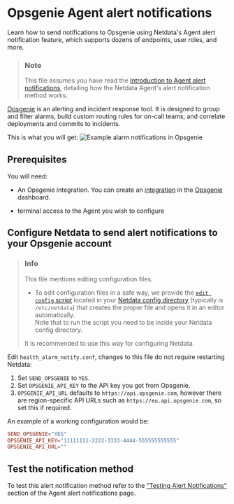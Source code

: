 # Opsgenie Agent alert notifications

Learn how to send notifications to Opsgenie using Netdata's Agent alert notification feature, which supports dozens of endpoints, user roles, and more.

> ### Note
>
> This file assumes you have read the [Introduction to Agent alert notifications](https://github.com/netdata/netdata/blob/master/health/notifications/README.md), detailing how the Netdata Agent's alert notification method works.

[Opsgenie](https://www.atlassian.com/software/opsgenie) is an alerting and incident response tool.
It is designed to group and filter alarms, build custom routing rules for on-call teams, and correlate deployments and commits to incidents.

This is what you will get:
![Example alarm notifications in
Opsgenie](https://user-images.githubusercontent.com/49162938/92184518-f725f900-ee40-11ea-9afa-e7c639c72206.png)

## Prerequisites

You will need:

- An Opsgenie integration. You can create an [integration](https://docs.opsgenie.com/docs/api-integration) in the [Opsgenie](https://www.atlassian.com/software/opsgenie) dashboard.

- terminal access to the Agent you wish to configure

## Configure Netdata to send alert notifications to your Opsgenie account

> ### Info
>
> This file mentions editing configuration files.  
>
> - To edit configuration files in a safe way, we provide the [`edit config` script](https://github.com/netdata/netdata/blob/master/docs/configure/nodes.md#use-edit-config-to-edit-configuration-files) located in your [Netdata config directory](https://github.com/netdata/netdata/blob/master/docs/configure/nodes.md#the-netdata-config-directory) (typically is `/etc/netdata`) that creates the proper file and opens it in an editor automatically.  
> Note that to run the script you need to be inside your Netdata config directory.
>
> It is recommended to use this way for configuring Netdata.

Edit `health_alarm_notify.conf`, changes to this file do not require restarting Netdata:

1. Set `SEND_OPSGENIE` to `YES`.
2. Set `OPSGENIE_API_KEY` to the API key you got from Opsgenie.
3. `OPSGENIE_API_URL` defaults to `https://api.opsgenie.com`, however there are region-specific API URLs such as `https://eu.api.opsgenie.com`, so set this if required.

An example of a working configuration would be:

```conf
SEND_OPSGENIE="YES"
OPSGENIE_API_KEY="11111111-2222-3333-4444-555555555555"
OPSGENIE_API_URL=""
```

## Test the notification method

To test this alert notification method refer to the ["Testing Alert Notifications"](https://github.com/netdata/netdata/blob/master/health/notifications/README.md#testing-alert-notifications) section of the Agent alert notifications page.
